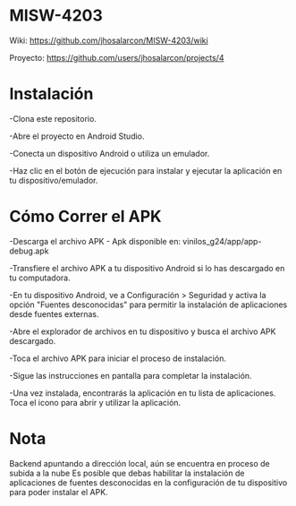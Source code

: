 # MISW-4203

Wiki: https://github.com/jhosalarcon/MISW-4203/wiki

Proyecto: https://github.com/users/jhosalarcon/projects/4

# Instalación
-Clona este repositorio.

-Abre el proyecto en Android Studio.

-Conecta un dispositivo Android o utiliza un emulador.

-Haz clic en el botón de ejecución para instalar y ejecutar la aplicación en tu dispositivo/emulador.

# Cómo Correr el APK
-Descarga el archivo APK - Apk disponible en: vinilos_g24/app/app-debug.apk

-Transfiere el archivo APK a tu dispositivo Android si lo has descargado en tu computadora.

-En tu dispositivo Android, ve a Configuración > Seguridad y activa la opción "Fuentes desconocidas" para permitir la instalación de aplicaciones desde fuentes externas.

-Abre el explorador de archivos en tu dispositivo y busca el archivo APK descargado.

-Toca el archivo APK para iniciar el proceso de instalación.

-Sigue las instrucciones en pantalla para completar la instalación.

-Una vez instalada, encontrarás la aplicación en tu lista de aplicaciones. Toca el icono para abrir y utilizar la aplicación.

# Nota
Backend apuntando a dirección local, aún se encuentra en proceso de subida a la nube
Es posible que debas habilitar la instalación de aplicaciones de fuentes desconocidas en la configuración de tu dispositivo para poder instalar el APK.

